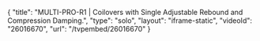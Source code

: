 {
    "title": "MULTI-PRO-R1 | Coilovers with Single Adjustable Rebound and Compression Damping.",
    "type": "solo",
    "layout": "iframe-static",
    "videoId": "26016670",
    "url": "\/tvpembed\/26016670"
}